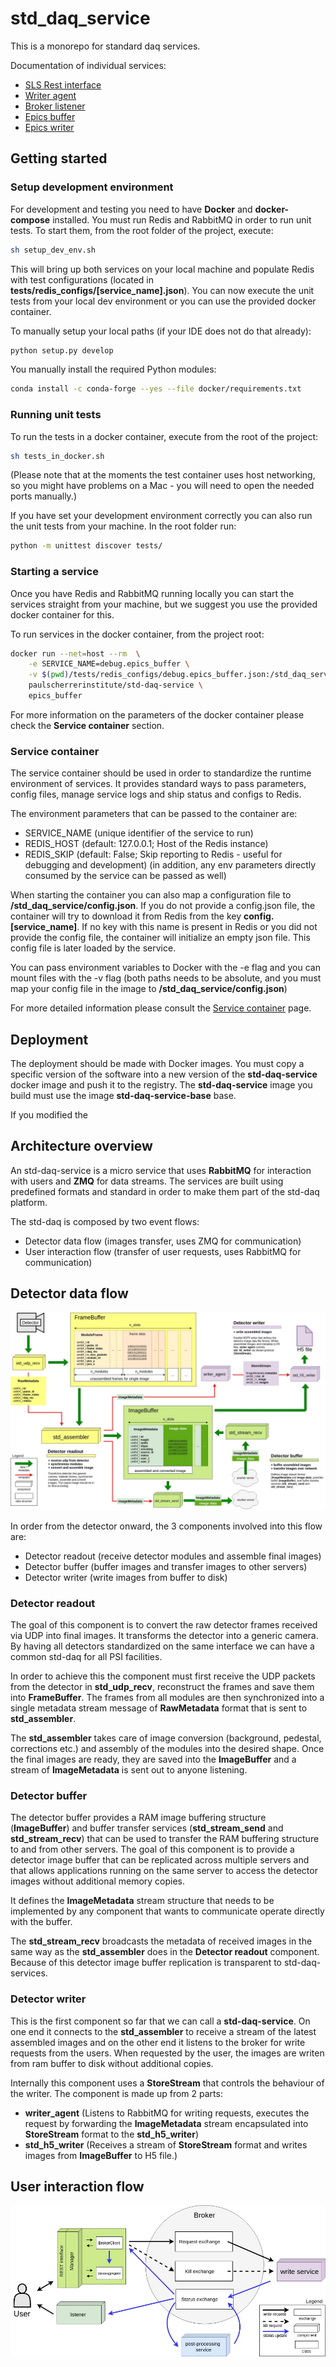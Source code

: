 # std_daq_service

This is a monorepo for standard daq services.

Documentation of individual services:
- [SLS Rest interface](std_daq_service/rest/README.md)
- [Writer agent](std_daq_service/writer_agent/README.md)
- [Broker listener](std_daq_service/listener/README.md)
- [Epics buffer](std_daq_service/epics_buffer/README.md)
- [Epics writer](std_daq_service/epics_writer/README.md)

## Getting started

### Setup development environment
For development and testing you need to have **Docker** and **docker-compose** installed. You must run 
Redis and RabbitMQ in order to run unit tests. To start them, from the root folder of the project, execute:
```bash
sh setup_dev_env.sh
```
This will bring up both services on your local machine and populate Redis with test configurations 
(located in **tests/redis\_configs/\[service\_name\].json**). You can now execute the unit tests from your local 
dev environment or you can use the provided docker container.

To manually setup your local paths (if your IDE does not do that already):
```bash
python setup.py develop
```

You manually install the required Python modules:
```bash
conda install -c conda-forge --yes --file docker/requirements.txt
```

### Running unit tests
To run the tests in a docker container, execute from the root of the project:
```bash
sh tests_in_docker.sh
```
(Please note that at the moments the test container uses host networking, so you might have problems on a Mac - 
you will need to open the needed ports manually.)

If you have set your development environment correctly you can also run the unit tests from your machine. 
In the root folder run:
```bash
python -m unittest discover tests/
```

### Starting a service
Once you have Redis and RabbitMQ running locally you can start the services straight from your machine, but we 
suggest you use the provided docker container for this. 

To run services in the docker container, from the project root:
```bash 
docker run --net=host --rm  \
    -e SERVICE_NAME=debug.epics_buffer \
    -v $(pwd)/tests/redis_configs/debug.epics_buffer.json:/std_daq_service/config.json \
    paulscherrerinstitute/std-daq-service \
    epics_buffer
```

For more information on the parameters of the docker container please check the **Service container** section. 

### Service container
The service container should be used in order to standardize the runtime environment of services. It provides 
standard ways to pass parameters, config files, manage service logs and ship status and configs to Redis.

The environment parameters that can be passed to the container are:
- SERVICE_NAME (unique identifier of the service to run)
- REDIS_HOST (default: 127.0.0.1; Host of the Redis instance)
- REDIS_SKIP (default: False; Skip reporting to Redis - useful for debugging and development)
(in addition, any env parameters directly consumed by the service can be passed as well)

When starting the container you can also map a configuration file to **/std\_daq\_service/config.json**.
If you do not provide a config.json file, the container will try to download it from Redis from the key 
**config.\[service\_name\]**. If no key with this name is present in Redis or you did not provide the config file,
the container will initialize an empty json file. This config file is later loaded by the service.

You can pass environment variables to Docker with the -e flag and you can mount files with the -v flag (both paths 
needs to be absolute, and you must map your config file in the image to **/std\_daq\_service/config.json**)

For more detailed information please consult the [Service container](docker/README.md) page.
## Deployment

The deployment should be made with Docker images. You must copy a specific version of the software into 
a new version of the **std-daq-service** docker image and push it to the registry. The **std-daq-service**
image you build must use the image **std-daq-service-base** base.

If you modified the 

## Architecture overview
An std-daq-service is a micro service that uses **RabbitMQ** for interaction with users and **ZMQ** for data 
streams. The services are built using predefined formats and standard in order to make them part of the 
std-daq platform.

The std-daq is composed by two event flows:

- Detector data flow (images transfer, uses ZMQ for communication)
- User interaction flow (transfer of user requests, uses RabbitMQ for communication)

## Detector data flow

![Detector data flow](docs/detector_data_flow.jpg)

In order from the detector onward, the 3 components involved into this flow are:

- Detector readout (receive detector modules and assemble final images)
- Detector buffer (buffer images and transfer images to other servers)
- Detector writer (write images from buffer to disk)

### Detector readout
The goal of this component is to convert the raw detector frames received via UDP into final images. It transforms 
the detector into a generic camera. By having all detectors standardized on the same interface we can have a common 
std-daq for all PSI facilities.  

In order to achieve this the component must first receive the UDP packets from the detector in **std\_udp\_recv**,
reconstruct the frames and save them into **FrameBuffer**. The frames from all modules are then synchronized into 
a single metadata stream message of **RawMetadata** format that is sent to **std\_assembler**.

The **std\_assembler** takes care of image conversion (background, pedestal, corrections etc.) and assembly of the modules 
into the desired shape. Once the final images are ready, they are saved into the **ImageBuffer** and a stream of 
**ImageMetadata** is sent out to anyone listening.

### Detector buffer
The detector buffer provides a RAM image buffering structure (**ImageBuffer**) and buffer transfer services 
(**std\_stream\_send** and **std\_stream\_recv**) that can be used to transfer the RAM buffering structure to and 
from other servers. The goal of this component is to provide a detector image buffer that can be replicated across 
multiple servers and that allows applications running on the same server to access the detector images without 
additional memory copies.

It defines the **ImageMetadata** stream structure that needs to be implemented by any component that wants to 
communicate operate directly with the buffer.

The **std_stream_recv** broadcasts the metadata of received images in the same way as the **std\_assembler** does
in the **Detector readout** component. Because of this detector image buffer replication is transparent to std-daq-services.

### Detector writer
This is the first component so far that we can call a **std-daq-service**. On one end it connects to the 
**std\_assembler** to receive a stream of the latest assembled images and on the other end it listens to the broker
for write requests from the users. When requested by the user, the images are writen from ram buffer to disk 
without additional copies. 

Internally this component uses a **StoreStream** that controls the behaviour of the writer. The component is made 
up from 2 parts:

- **writer\_agent** (Listens to RabbitMQ for writing requests, executes the request by forwarding 
the **ImageMetadata** stream encapsulated into **StoreStream** format to the **std\_h5\_writer**)
- **std\_h5\_writer** (Receives a stream of **StoreStream** format and writes images from **ImageBuffer** to H5 file.)

## User interaction flow
![User interaction flow](docs/user_interaction_flow.jpg)
